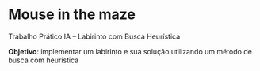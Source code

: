 # Mouse in the maze
Trabalho Prático IA – Labirinto com Busca Heurística

**Objetivo**: implementar um labirinto e sua solução utilizando um método de busca com heurística

